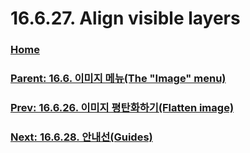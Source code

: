 # 16.6.27. Align visible layers

### [Home](./00-home.md)
### [Parent: 16.6. 이미지 메뉴(The "Image" menu)](./16-06-00-the-image-menu.md)
### [Prev: 16.6.26. 이미지 평탄화하기(Flatten image)](./16-06-26-flatten_image.md)
### [Next: 16.6.28. 안내선(Guides)](./16-06-28-guides.md)
